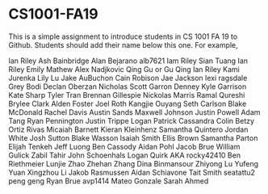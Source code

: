 # CS1001-FA19
This is a simple assignment to introduce students in CS 1001 FA 19 to Github.
Students should add their name below this one. For example,

Ian Riley 
Ash Bainbridge
Alan Bejarano
alb7621
Iam Riley
Sian Tuang
Ian Riley 
Emily Mathew 
Alex Nadjkovic
Qing Gu or Gu Qing
Ian Riley
Kami Jurenka
Lily Lu
Jake AuBuchon
Cain Robison
Jae Jackson
lexi ragsdale
Grey Bodi
Declan Oberzan
Nicholas Scott
Garron Denney
Kyle Garrison
Kate Sharp
Tyler Tran
Brennan Gillespie
Nickolas Marris
Ramal Qureshi
Brylee Clark
Alden Foster
Joel Roth
Kangjie Ouyang
Seth Carlson
Blake McDonald
Rachel Davis
Austin Sands
Maxwell Johnson
Justin Powell
Adam Tang
Ryan Pennington
Justin Trippe
Logan Patrick
Cassandra Colin
Betzy Ortiz Rivas
Micaiah Barnett
Kieran Kleinhenz
Samantha Quintero
Jordan White
Josh Sutton
Blake Wasson
Isaiah Smith
Ellis Brown
Samantha Parton
Elijah Tenkeh
Jeff Luong
Ben Cassody
Aidan Pohl
Jacob Brue
William Gulick
Zabil Tahir
John Schoenhals
Logan Quirk AKA rocky42410
Ben Riethmeier
Lunjie Zhao
Zhehan Zhang
Dina Binmansour
Zhiyong Lu
Yufeng Yuan
Xingzhou Li
Jakob Rasmussen
Aidan Schiavone
Tait Smith
seatattu2
peng geng
Ryan Brue
avp1414
Mateo Gonzale
Sarah Ahmed
